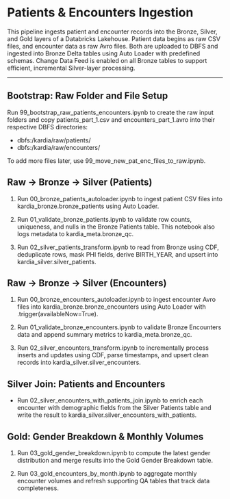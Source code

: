 # Patients & Encounters Ingestion

This pipeline ingests patient and encounter records into the Bronze, Silver, and
Gold layers of a Databricks Lakehouse. Patient data begins as raw CSV files, and
encounter data as raw Avro files. Both are uploaded to DBFS and ingested into Bronze
Delta tables using Auto Loader with predefined schemas. Change Data Feed is
enabled on all Bronze tables to support efficient, incremental Silver-layer processing.

---

## Bootstrap: Raw Folder and File Setup

Run 99_bootstrap_raw_patients_encounters.ipynb to create the raw input folders and copy patients_part_1.csv and 
encounters_part_1.avro into their respective DBFS directories:
- dbfs:/kardia/raw/patients/
- dbfs:/kardia/raw/encounters/

To add more files later, use 99_move_new_pat_enc_files_to_raw.ipynb.


## Raw -> Bronze -> Silver **(Patients)**

1. Run 00_bronze_patients_autoloader.ipynb to ingest patient CSV files into
kardia_bronze.bronze_patients using Auto Loader.

2. Run 01_validate_bronze_patients.ipynb to validate row counts, uniqueness,
and nulls in the Bronze Patients table. This notebook also logs metadata to kardia_meta.bronze_qc.

3. Run 02_silver_patients_transform.ipynb to read from Bronze using CDF,
deduplicate rows, mask PHI fields, derive BIRTH_YEAR, and upsert into kardia_silver.silver_patients.


## Raw -> Bronze -> Silver **(Encounters)**

1. Run 00_bronze_encounters_autoloader.ipynb to ingest encounter Avro files into
kardia_bronze.bronze_encounters using Auto Loader with .trigger(availableNow=True).

2. Run 01_validate_bronze_encounters.ipynb to validate Bronze Encounters data and
append summary metrics to kardia_meta.bronze_qc.

3. Run 02_silver_encounters_transform.ipynb to incrementally process inserts and
updates using CDF, parse timestamps, and upsert clean records into kardia_silver.silver_encounters.


## Silver Join: **Patients and Encounters**

- Run 02_silver_encounters_with_patients_join.ipynb to enrich each encounter with
demographic fields from the Silver Patients table and write the result to
kardia_silver.silver_encounters_with_patients.


## Gold: Gender Breakdown & Monthly Volumes

1. Run 03_gold_gender_breakdown.ipynb to compute the latest gender distribution
and merge results into the Gold Gender Breakdown table.

2. Run 03_gold_encounters_by_month.ipynb to aggregate monthly encounter volumes
and refresh supporting QA tables that track data completeness.